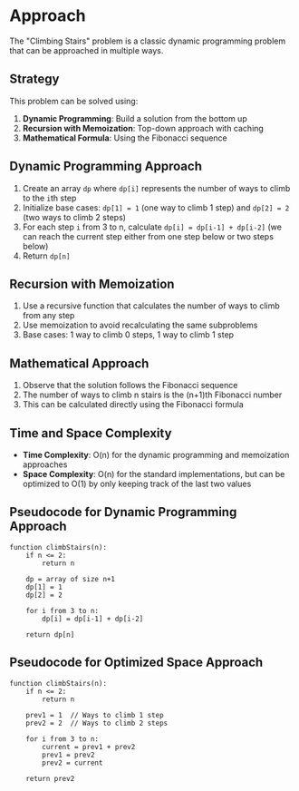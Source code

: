 # Approach

The "Climbing Stairs" problem is a classic dynamic programming problem that can be approached in multiple ways.

## Strategy

This problem can be solved using:
1. **Dynamic Programming**: Build a solution from the bottom up
2. **Recursion with Memoization**: Top-down approach with caching
3. **Mathematical Formula**: Using the Fibonacci sequence

## Dynamic Programming Approach
1. Create an array `dp` where `dp[i]` represents the number of ways to climb to the `i`th step
2. Initialize base cases: `dp[1] = 1` (one way to climb 1 step) and `dp[2] = 2` (two ways to climb 2 steps)
3. For each step `i` from 3 to n, calculate `dp[i] = dp[i-1] + dp[i-2]` (we can reach the current step either from one step below or two steps below)
4. Return `dp[n]`

## Recursion with Memoization
1. Use a recursive function that calculates the number of ways to climb from any step
2. Use memoization to avoid recalculating the same subproblems
3. Base cases: 1 way to climb 0 steps, 1 way to climb 1 step

## Mathematical Approach
1. Observe that the solution follows the Fibonacci sequence
2. The number of ways to climb n stairs is the (n+1)th Fibonacci number
3. This can be calculated directly using the Fibonacci formula

## Time and Space Complexity
- **Time Complexity**: O(n) for the dynamic programming and memoization approaches
- **Space Complexity**: O(n) for the standard implementations, but can be optimized to O(1) by only keeping track of the last two values

## Pseudocode for Dynamic Programming Approach
```
function climbStairs(n):
    if n <= 2:
        return n
    
    dp = array of size n+1
    dp[1] = 1
    dp[2] = 2
    
    for i from 3 to n:
        dp[i] = dp[i-1] + dp[i-2]
    
    return dp[n]
```

## Pseudocode for Optimized Space Approach
```
function climbStairs(n):
    if n <= 2:
        return n
    
    prev1 = 1  // Ways to climb 1 step
    prev2 = 2  // Ways to climb 2 steps
    
    for i from 3 to n:
        current = prev1 + prev2
        prev1 = prev2
        prev2 = current
    
    return prev2
```
